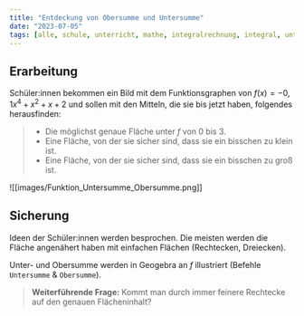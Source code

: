 ```yaml
---
title: "Entdeckung von Obersumme und Untersumme"
date: "2023-07-05"
tags: [alle, schule, unterricht, mathe, integralrechnung, integral, untersumme, obersumme, flächeninhalt, rechteck, dreieck]
---
```


## Erarbeitung

Schüler:innen bekommen ein Bild mit dem Funktionsgraphen von $f(x)=-0,1x^4+x^2+x+2$ und sollen mit den Mitteln, die sie bis jetzt haben, folgendes herausfinden:
>- Die möglichst genaue Fläche unter $f$ von $0$ bis $3$.
>- Eine Fläche, von der sie sicher sind, dass sie ein bisschen zu klein ist.
>- Eine Fläche, von der sie sicher sind, dass sie ein bisschen zu groß ist.


![[images/Funktion_Untersumme_Obersumme.png]]


## Sicherung
Ideen der Schüler:innen werden besprochen. Die meisten werden die Fläche angenähert haben mit einfachen Flächen (Rechtecken, Dreiecken). 

Unter- und Obersumme werden in Geogebra an $f$ illustriert (Befehle `Untersumme` & `Obersumme`).

>**Weiterführende Frage:** Kommt man durch immer feinere Rechtecke auf den genauen Flächeninhalt?
